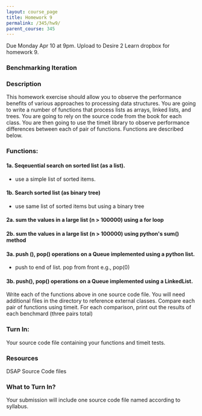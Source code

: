 ```yaml
---
layout: course_page
title: Homework 9
permalink: /345/hw9/
parent_course: 345
---
```


Due Monday Apr 10 at 9pm. Upload to Desire 2 Learn dropbox for homework 9.

### Benchmarking Iteration

### Description
This homework exercise should allow you to observe the performance benefits of various approaches to processing data structures. You are going to write a number of functions that process lists as arrays, linked lists, and trees. You are going to rely on the source code from the book for each class. You are then going to use the timeit library to observe performance differences between each of pair of functions. Functions are described below.

### Functions:
#### 1a. Seqeuential search on sorted list (as a list).
- use a simple list of sorted items.

#### 1b. Search sorted list (as binary tree)
- use same list of sorted items but using a binary tree

#### 2a. sum the values in a large list (n > 100000) using a for loop

#### 2b. sum the values in a large list (n > 100000) using python's sum() method

#### 3a. push (), pop() operations on a Queue implemented using a python list.
- push to end of list. pop from front e.g., pop(0)

#### 3b. push(), pop() operations on a Queue implemented using a LinkedList.

Write each of the functions above in one source code file. You will need additional files in the directory to reference external classes. Compare each pair of functions using timeit. For each comparison, print out the results of each benchmard (three pairs total)

### Turn In:
Your source code file containing your functions and timeit tests.

### Resources
DSAP Source Code files

### What to Turn In?
Your submission will include one source code file named according to syllabus.






